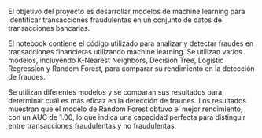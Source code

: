  El objetivo del proyecto es desarrollar modelos de machine learning para identificar transacciones fraudulentas en un conjunto de datos de transacciones bancarias.
 
El notebook contiene el código utilizado para analizar y detectar fraudes en transacciones financieras utilizando machine learning. Se utilizan varios modelos, incluyendo K-Nearest Neighbors, Decision Tree, Logistic Regression y Random Forest, para comparar su rendimiento en la detección de fraudes. 

Se utilizan diferentes modelos y se comparan sus resultados para determinar cuál es más eficaz en la detección de fraudes. Los resultados muestran que el modelo de Random Forest obtuvo el mejor rendimiento, con un AUC de 1.00, lo que indica una capacidad perfecta para distinguir entre transacciones fraudulentas y no fraudulentas.
